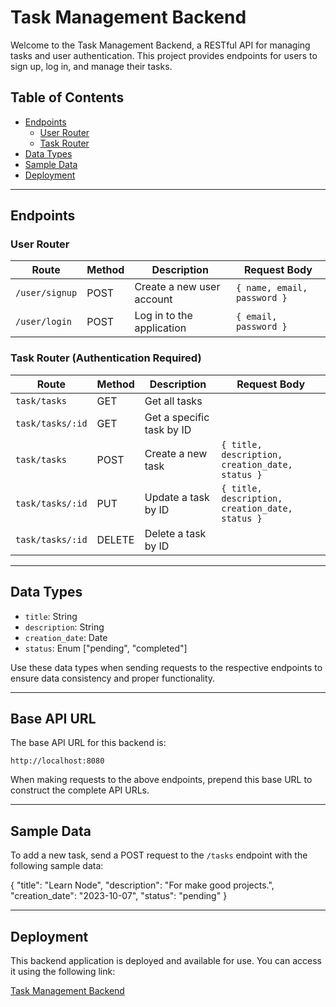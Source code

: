 # Task Management Backend

Welcome to the Task Management Backend, a RESTful API for managing tasks and user authentication. This project provides endpoints for users to sign up, log in, and manage their tasks.

## Table of Contents
- [Endpoints](#endpoints)
  - [User Router](#user-router)
  - [Task Router](#task-router)
- [Data Types](#data-types)
- [Sample Data](#sample-data)
- [Deployment](#deployment)

---

## Endpoints

### User Router

| Route          | Method | Description                        | Request Body                  |
| -------------- | ------ | ---------------------------------- | ----------------------------- |
| `/user/signup` | POST   | Create a new user account          | `{ name, email, password }`     |
| `/user/login`  | POST   | Log in to the application          | `{ email, password }`     |

### Task Router (Authentication Required)

| Route            | Method | Description                          | Request Body                                            |
| --------------   | ------ | ------------------------------------ | ------------------------------------------------------- |
| `task/tasks`         | GET    | Get all tasks                         |                                                         |
| `task/tasks/:id`     | GET    | Get a specific task by ID            |                                                         |
| `task/tasks`         | POST   | Create a new task                    | `{ title, description, creation_date, status }`         |
| `task/tasks/:id`     | PUT    | Update a task by ID                  | `{ title, description, creation_date, status }`         |
| `task/tasks/:id`     | DELETE | Delete a task by ID                  |                                                         |

---

## Data Types

- `title`: String
- `description`: String
- `creation_date`: Date
- `status`: Enum ["pending", "completed"]

Use these data types when sending requests to the respective endpoints to ensure data consistency and proper functionality.

---

## Base API URL

The base API URL for this backend is:

`http://localhost:8080`

When making requests to the above endpoints, prepend this base URL to construct the complete API URLs.

---
## Sample Data

To add a new task, send a POST request to the `/tasks` endpoint with the following sample data:


{
  "title": "Learn Node",
  "description": "For make good projects.",
  "creation_date": "2023-10-07",
  "status": "pending"
}

---
## Deployment

This backend application is deployed and available for use. You can access it using the following link:

[Task Management Backend](https://tacnique.onrender.com/)



